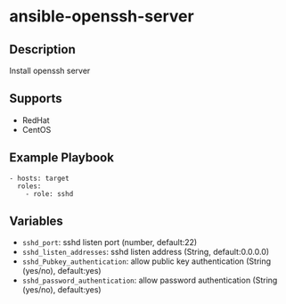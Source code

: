 # ansible-openssh-server 

## Description

Install openssh server

## Supports

* RedHat
* CentOS

## Example Playbook

    - hosts: target
      roles:
        - role: sshd

## Variables

* ``sshd_port``: sshd listen port (number, default:22)
* ``sshd_listen_addresses``: sshd listen address (String, default:0.0.0.0)
* ``sshd_Pubkey_authentication``: allow public key authentication (String (yes/no), default:yes)
* ``sshd_password_authentication``: allow password authentication (String (yes/no), default:yes)
